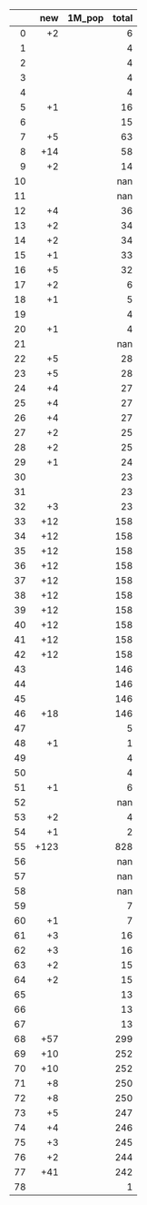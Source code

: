 |    |   new | 1M_pop   |   total |
|---:|------:|:---------|--------:|
|  0 |    +2 |          |       6 |
|  1 |       |          |       4 |
|  2 |       |          |       4 |
|  3 |       |          |       4 |
|  4 |       |          |       4 |
|  5 |    +1 |          |      16 |
|  6 |       |          |      15 |
|  7 |    +5 |          |      63 |
|  8 |   +14 |          |      58 |
|  9 |    +2 |          |      14 |
| 10 |       |          |     nan |
| 11 |       |          |     nan |
| 12 |    +4 |          |      36 |
| 13 |    +2 |          |      34 |
| 14 |    +2 |          |      34 |
| 15 |    +1 |          |      33 |
| 16 |    +5 |          |      32 |
| 17 |    +2 |          |       6 |
| 18 |    +1 |          |       5 |
| 19 |       |          |       4 |
| 20 |    +1 |          |       4 |
| 21 |       |          |     nan |
| 22 |    +5 |          |      28 |
| 23 |    +5 |          |      28 |
| 24 |    +4 |          |      27 |
| 25 |    +4 |          |      27 |
| 26 |    +4 |          |      27 |
| 27 |    +2 |          |      25 |
| 28 |    +2 |          |      25 |
| 29 |    +1 |          |      24 |
| 30 |       |          |      23 |
| 31 |       |          |      23 |
| 32 |    +3 |          |      23 |
| 33 |   +12 |          |     158 |
| 34 |   +12 |          |     158 |
| 35 |   +12 |          |     158 |
| 36 |   +12 |          |     158 |
| 37 |   +12 |          |     158 |
| 38 |   +12 |          |     158 |
| 39 |   +12 |          |     158 |
| 40 |   +12 |          |     158 |
| 41 |   +12 |          |     158 |
| 42 |   +12 |          |     158 |
| 43 |       |          |     146 |
| 44 |       |          |     146 |
| 45 |       |          |     146 |
| 46 |   +18 |          |     146 |
| 47 |       |          |       5 |
| 48 |    +1 |          |       1 |
| 49 |       |          |       4 |
| 50 |       |          |       4 |
| 51 |    +1 |          |       6 |
| 52 |       |          |     nan |
| 53 |    +2 |          |       4 |
| 54 |    +1 |          |       2 |
| 55 |  +123 |          |     828 |
| 56 |       |          |     nan |
| 57 |       |          |     nan |
| 58 |       |          |     nan |
| 59 |       |          |       7 |
| 60 |    +1 |          |       7 |
| 61 |    +3 |          |      16 |
| 62 |    +3 |          |      16 |
| 63 |    +2 |          |      15 |
| 64 |    +2 |          |      15 |
| 65 |       |          |      13 |
| 66 |       |          |      13 |
| 67 |       |          |      13 |
| 68 |   +57 |          |     299 |
| 69 |   +10 |          |     252 |
| 70 |   +10 |          |     252 |
| 71 |    +8 |          |     250 |
| 72 |    +8 |          |     250 |
| 73 |    +5 |          |     247 |
| 74 |    +4 |          |     246 |
| 75 |    +3 |          |     245 |
| 76 |    +2 |          |     244 |
| 77 |   +41 |          |     242 |
| 78 |       |          |       1 |